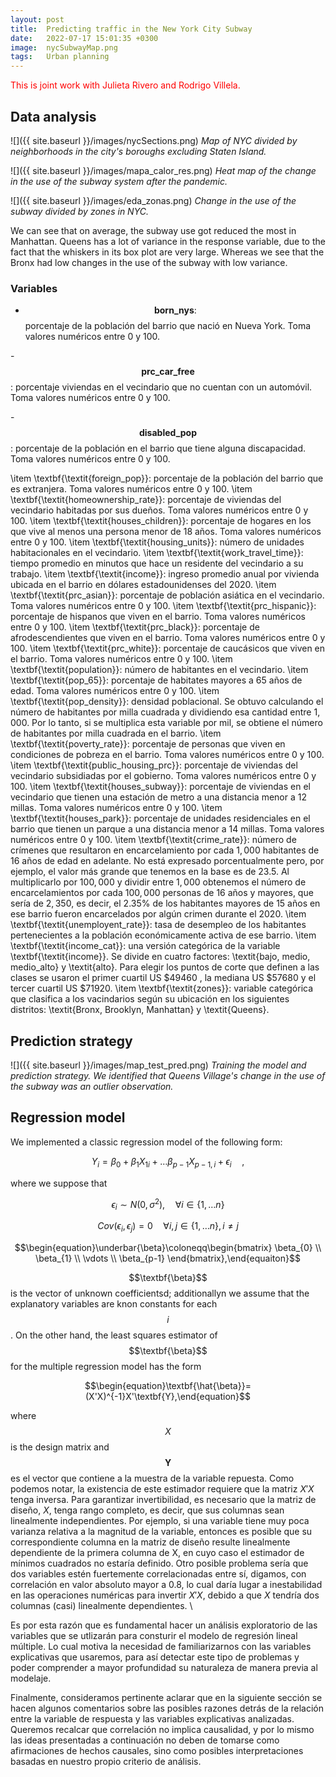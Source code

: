 ```yaml
---
layout: post
title:  Predicting traffic in the New York City Subway
date:   2022-07-17 15:01:35 +0300
image:  nycSubwayMap.png
tags:   Urban planning
---
```



<script
  src="https://cdn.mathjax.org/mathjax/latest/MathJax.js?config=TeX-AMS-MML_HTMLorMML"
  type="text/javascript">
</script>



<span style="color: red"> This is joint work with Julieta Rivero and Rodrigo Villela.</span>


## Data analysis

![]({{ site.baseurl }}/images/nycSections.png)
*Map of NYC divided by neighborhoods in the city's boroughs excluding Staten Island.*




![]({{ site.baseurl }}/images/mapa_calor_res.png)
*Heat map of the change in the use of the subway system after the pandemic.*





![]({{ site.baseurl }}/images/eda_zonas.png)
*Change in the use of the subway divided by zones in NYC.*

We can see that on average, the subway use got reduced the most in Manhattan. Queens has a lot of variance in the response variable, due to the fact that the whiskers in its box plot are very large. Whereas we see that the Bronx had low changes in the use of the subway with low variance.




### Variables

- $$\textbf{born_nys}:$$porcentaje de la población del barrio que nació en Nueva York. Toma valores numéricos entre $0$ y $100$. 

-$$\textbf{prc_car_free}$$: porcentaje viviendas en el vecindario que no cuentan con un automóvil. Toma valores numéricos entre $0$ y $100$.

 -$$\textbf{disabled_pop}$$: porcentaje de la población en el barrio que tiene alguna discapacidad. Toma valores numéricos entre $0$ y $100$. 




  \item \textbf{\textit{foreign\_pop}}: porcentaje de la población del barrio que es extranjera. Toma valores numéricos entre $0$ y $100$. 
  \item \textbf{\textit{homeownership\_rate}}: porcentaje de viviendas del vecindario habitadas por sus dueños. Toma valores numéricos entre $0$ y $100$. 
  \item \textbf{\textit{houses\_children}}: porcentaje de hogares en los que vive al menos una persona menor de 18 años. Toma valores numéricos entre $0$ y $100$. 
  \item \textbf{\textit{housing\_units}}: número de unidades habitacionales en el vecindario.
  \item \textbf{\textit{work\_travel\_time}}: tiempo promedio en minutos que hace un residente del vecindario a su trabajo.
  \item \textbf{\textit{income}}: ingreso promedio anual por vivienda ubicada en el barrio en dólares estadounidenses del 2020.
  \item \textbf{\textit{prc\_asian}}: porcentaje de población asiática en el vecindario. Toma valores numéricos entre $0$ y $100$. 
  \item \textbf{\textit{prc\_hispanic}}: porcentaje de hispanos que viven en el barrio. Toma valores numéricos entre $0$ y $100$. 
  \item \textbf{\textit{prc\_black}}: porcentaje de afrodescendientes que viven en el barrio. Toma valores numéricos entre $0$ y $100$. 
  \item \textbf{\textit{prc\_white}}: porcentaje de caucásicos que viven en el barrio. Toma valores numéricos entre $0$ y $100$. 
  \item \textbf{\textit{population}}: número de habitantes en el vecindario.
  \item \textbf{\textit{pop\_65}}: porcentaje de habitates mayores a 65 años de edad. Toma valores numéricos entre $0$ y $100$. 
  \item \textbf{\textit{pop\_density}}: densidad poblacional. Se obtuvo calculando el número de habitantes por milla cuadrada y dividiendo esa cantidad entre $1,000$. Por lo tanto, si se multiplica esta variable por mil, se obtiene el número de habitantes por milla cuadrada en el barrio.
  \item \textbf{\textit{poverty\_rate}}: porcentaje de personas que viven en condiciones de pobreza en el barrio. Toma valores numéricos entre $0$ y $100$. 
  \item \textbf{\textit{public\_housing\_prc}}: porcentaje de viviendas del vecindario subsidiadas por el gobierno. Toma valores numéricos entre $0$ y $100$. 
  \item \textbf{\textit{houses\_subway}}: porcentaje de viviendas en el vecindario que tienen una estación de metro a una distancia menor a 12 millas. Toma valores numéricos entre $0$ y $100$. 
  \item \textbf{\textit{houses\_park}}: porcentaje de unidades residenciales en el barrio que tienen un parque a una distancia menor a 14 millas. Toma valores numéricos entre $0$ y $100$. 
  \item \textbf{\textit{crime\_rate}}: número de crímenes que resultaron en encarcelamiento por cada $1,000$ habitantes de 16 años de edad en adelante. No está expresado porcentualmente pero, por ejemplo, el valor más grande que tenemos en la base es de $23.5$. Al  multiplicarlo por $100,000$  y dividir entre $1,000$ obtenemos el número de encarcelamientos por cada $100,000$ personas de 16 años y mayores, que sería de  $2,350$, es decir, el $2.35\%$ de los habitantes mayores de 15 años en ese barrio fueron encarcelados por algún crimen durante el 2020. 
  \item \textbf{\textit{unemployent\_rate}}: tasa de desempleo de los habitantes pertenecientes a la población económicamente activa de ese barrio. 
  \item \textbf{\textit{income\_cat}}: una versión categórica de la variable \textbf{\textit{income}}. Se divide en cuatro factores: \textit{bajo, medio, medio\_alto} y  \textit{alto}. Para elegir los puntos de corte que definen a las clases se usaron el primer cuartil US $\$49460$ , la mediana US $\$57680$  y el tercer cuartil US $\$71920$.
  \item \textbf{\textit{zones}}: variable categórica que clasifica a los vacindarios según su ubicación en los siguientes distritos: \textit{Bronx, Brooklyn, Manhattan} y \textit{Queens}. 


## Prediction strategy
![]({{ site.baseurl }}/images/map_test_pred.png)
*Training the model and prediction strategy. We identified that Queens Village's change in the use of the subway was an outlier observation.*


## Regression model

We implemented a classic regression model of the following form:

$$Y_i=\beta_0+\beta_{1}X_{1i}+\dots\beta_{p-1}X_{p-1,i}+\epsilon_{i}\quad,$$



where we suppose that 

$$\begin{equation}\epsilon_{i}\sim N(0,\sigma^2),\quad \forall i\in \{1,\dots n\}\end{equation}$$


$$\begin{equation}Cov(\epsilon_{i},\epsilon_{j})=0 \quad \forall i,j\in \{1,\dots n\} , i\neq j\end{equation}$$

$$\begin{equation}\underbar{\beta}\coloneqq\begin{bmatrix}
           \beta_{0} \\
           \beta_{1} \\
           \vdots \\
           \beta_{p-1}
         \end{bmatrix},\end{equaiton}$$

$$\textbf{\beta}$$ is the vector of unknown coefficientsd; additionallyn we assume that the explanatory variables are knon constants for each $$i$$.
On the other hand, the least squares estimator of $$\textbf{\beta}$$ for the multiple regression model has the form

$$\begin{equation}\textbf{\hat{\beta}}=(X'X)^{-1}X'\textbf{Y},\end{equation}$$

where $$X$$ is the design matrix and $$\textbf{Y}$$ es el vector que contiene a la muestra de la variable repuesta. Como podemos notar, la existencia de este estimador requiere que la matriz $X'X$ tenga inversa. Para garantizar invertibilidad, es necesario que la matriz de diseño, $X$, tenga rango completo, es decir, que sus columnas sean linealmente independientes. Por ejemplo, si una variable tiene muy poca varianza relativa a la magnitud de la variable, entonces es posible que su correspondiente columna en la matriz de diseño resulte linealmente dependiente de la primera columna de X, en cuyo caso el estimador de mínimos cuadrados no estaría definido. Otro posible problema sería que dos variables estén fuertemente correlacionadas entre sí, digamos, con correlación en valor absoluto mayor a $0.8$, lo cual daría lugar a inestabilidad en las operaciones numéricas para invertir $X'X$, debido a que $X$ tendría dos columnas (casi) linealmente dependientes. \\ 

Es por esta razón que es fundamental hacer un análisis exploratorio de las variables que se utlizarán para consturir el modelo de regresión lineal múltiple. Lo cual motiva la necesidad de familiarizarnos con las variables explicativas que usaremos, para así detectar este tipo de problemas y poder comprender a mayor profundidad su naturaleza de manera previa al modelaje. 




Finalmente, consideramos pertinente aclarar que en la siguiente sección se hacen algunos comentarios sobre las posibles razones detrás de la relación entre la variable de respuesta y las variables explicativas analizadas. Queremos recalcar que correlación no implica causalidad, y por lo mismo las ideas presentadas a continuación no deben de tomarse como afirmaciones de hechos causales, sino como posibles interpretaciones basadas en nuestro propio criterio de análisis. 








